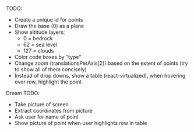TODO:

- Create a unique id for points
- Draw the base (0) as a plane
- Show altitude layers:
    - 0 = bedrock
    - 62 = sea level
    - 127 = clouds
- Color code boxes by "type"
- Change zoom (translationsPerAxis[2]) based on the extent of points (try to show all of them concisely)
- Instead of drop downs, show a table (react-virtualized), when hovering over row, highlight the point

Dream TODO:

- Take picture of screen
- Extract coordinates from picture
- Ask user for name of point
- Show picture of point when user highlights row in table